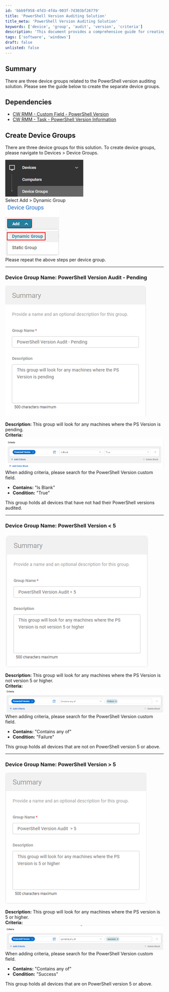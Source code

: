 ```yaml
---
id: 'bbb9f958-4fd3-4fda-903f-7d303bf26779'
title: 'PowerShell Version Auditing Solution'
title_meta: 'PowerShell Version Auditing Solution'
keywords: ['device', 'group', 'audit', 'version', 'criteria']
description: 'This document provides a comprehensive guide for creating three device groups related to the PowerShell version auditing solution. It outlines the necessary dependencies, the steps to create the device groups, and the specific criteria for each group based on the PowerShell version status of the devices.'
tags: ['software', 'windows']
draft: false
unlisted: false
---
```

## Summary

There are three device groups related to the PowerShell version auditing solution. Please see the guide below to create the separate device groups.

## Dependencies

- [CW RMM - Custom Field - PowerShell Version](https://proval.itglue.com/DOC-5078775-12824368)  
- [CW RMM - Task - PowerShell Version Information](<../tasks/PowerShell Version Information.md>)  

## Create Device Groups

There are three device groups for this solution. To create device groups, please navigate to Devices > Device Groups.

![Image](../../../static/img/PowerShell-Version/image_3.png)  
Select Add > Dynamic Group  
![Image](../../../static/img/PowerShell-Version/image_4.png)  
Please repeat the above steps per device group.

---

### Device Group Name: PowerShell Version Audit - Pending

![Image](../../../static/img/PowerShell-Version/image_5.png)  

**Description:** This group will look for any machines where the PS Version is pending.  
**Criteria:**  
![Image](../../../static/img/PowerShell-Version/image_6.png)  
When adding criteria, please search for the PowerShell Version custom field.  
- **Contains:** "Is Blank"  
- **Condition:** "True"  

This group holds all devices that have not had their PowerShell versions audited.

---

### Device Group Name: PowerShell Version \< 5

![Image](../../../static/img/PowerShell-Version/image_7.png)  

**Description:** This group will look for any machines where the PS Version is not version 5 or higher.  
**Criteria:**  
![Image](../../../static/img/PowerShell-Version/image_8.png)  
When adding criteria, please search for the PowerShell Version custom field.  
- **Contains:** "Contains any of"  
- **Condition:** "Failure"  

This group holds all devices that are not on PowerShell version 5 or above.

---

### Device Group Name: PowerShell Version > 5

![Image](../../../static/img/PowerShell-Version/image_9.png)  

**Description:** This group will look for any machines where the PS version is 5 or higher.  
**Criteria:**  
![Image](../../../static/img/PowerShell-Version/image_10.png)  
When adding criteria, please search for the PowerShell Version custom field.  
- **Contains:** "Contains any of"  
- **Condition:** "Success"  

This group holds all devices that are on PowerShell version 5 or above.














